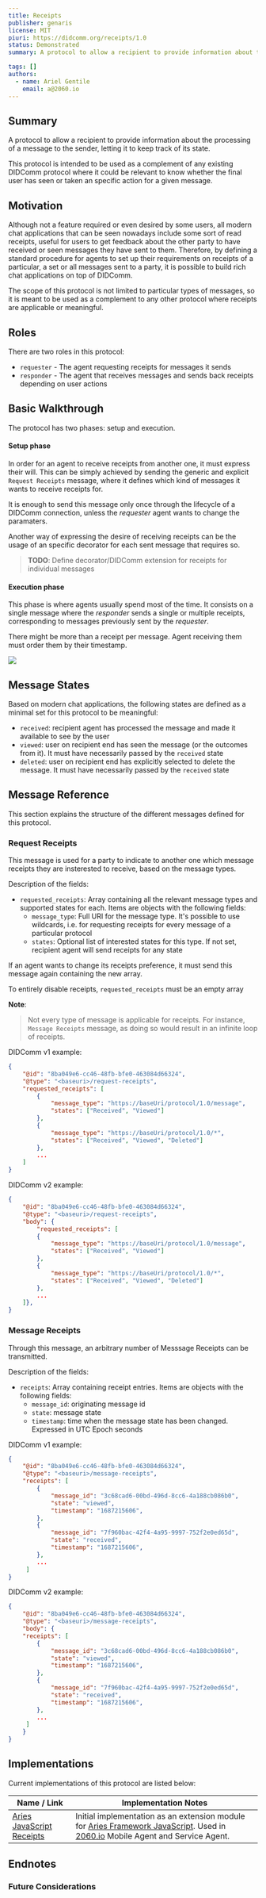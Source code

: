 ```yaml
---
title: Receipts
publisher: genaris
license: MIT
piuri: https://didcomm.org/receipts/1.0
status: Demonstrated
summary: A protocol to allow a recipient to provide information about the processing of a message to the sender, letting it to keep track of its state.

tags: []
authors:
  - name: Ariel Gentile
    email: a@2060.io
---
```


## Summary

A protocol to allow a recipient to provide information about the processing of a message to the sender, letting it to keep track of its state.

This protocol is intended to be used as a complement of any existing DIDComm protocol where it could be relevant to know whether the final user has seen or taken an specific action for a given message.

## Motivation

Although not a feature required or even desired by some users, all modern chat applications that can be seen nowadays include some sort of read receipts, useful for users to get feedback about the other party to have received or seen messages they have sent to them. Therefore, by defining a standard procedure for agents to set up their requirements on receipts of a particular, a set or all messages sent to a party, it is possible to build rich chat applications on top of DIDComm.

The scope of this protocol is not limited to particular types of messages, so it is meant to be used as a complement to any other protocol where receipts are applicable or meaningful.

## Roles

There are two roles in this protocol:

- `requester` - The agent requesting receipts for messages it sends
- `responder` - The agent that receives messages and sends back receipts depending on user actions
 
## Basic Walkthrough

The protocol has two phases: setup and execution.

#### Setup phase

In order for an agent to receive receipts from another one, it must express their will. This can be simply achieved by sending the generic and explicit `Request Receipts` message, where it defines which kind of messages it wants to receive receipts for. 

It is enough to send this message only once through the lifecycle of a DIDComm connection, unless the _requester_ agent wants to change the paramaters.

Another way of expressing the desire of receiving receipts can be the usage of an specific decorator for each sent message that requires so. 

> **TODO**: Define decorator/DIDComm extension for receipts for individual messages

#### Execution phase

This phase is where agents usually spend most of the time. It consists on a single message where the _responder_ sends a single or multiple receipts, corresponding to messages previously sent by the _requester_.

There might be more than a receipt per message. Agent receiving them must order them by their timestamp.

![](receipts-flow.png)
<!--
```plantuml
@startuml
title Message Receipts flow example

participant "Requester" as SA
participant "Responder" as RA
actor "User" as User

SA -> RA: message_id = sendMessage(msg)
RA -> SA: sendReceipt(message_id, "Received")
RA -> User: Notify about \nmessage received
...
User -> RA: Read message
RA -> SA: sendReceipt(message_id, "Viewed")
...
User -> RA: Delete message
RA -> SA: sendReceipt(message_id, "Deleted")


@enduml
```
-->

## Message States

Based on modern chat applications, the following states are defined as a minimal set for this protocol to be meaningful:

- `received`: recipient agent has processed the message and made it available to see by the user
- `viewed`: user on recipient end has seen the message (or the outcomes from it). It must have necessarily passed by the `received` state
- `deleted`: user on recipient end has explicitly selected to delete the message. It must have necessarily passed by the `received` state

## Message Reference

This section explains the structure of the different messages defined for this protocol.

### Request Receipts

This message is used for a party to indicate to another one which message receipts they are insterested to receive, based on the message types.

Description of the fields:

- `requested_receipts`: Array containing all the relevant message types and supported states for each. Items are objects with the following fields:
  - `message_type`: Full URI for the message type. It's possible to use wildcards, i.e. for requesting receipts for every message of a particular protocol
  - `states`: Optional list of interested states for this type. If not set, recipient agent will send receipts for any state

If an agent wants to change its receipts preference, it must send this message again containing the new array. 

To entirely disable receipts, `requested_receipts` must be an empty array

**Note**: 
> Not every type of message is applicable for receipts. For instance, `Message Receipts` message, as doing so would result in an infinite loop of receipts.

DIDComm v1 example:

```json
{
    "@id": "8ba049e6-cc46-48fb-bfe0-463084d66324",
    "@type": "<baseuri>/request-receipts",
    "requested_receipts": [
        {
            "message_type": "https://baseUri/protocol/1.0/message",
            "states": ["Received", "Viewed"]
        },
        {
            "message_type": "https://baseUri/protocol/1.0/*",
            "states": ["Received", "Viewed", "Deleted"]
        },        
        ...
    ]
}
```

DIDComm v2 example:

```json
{
    "@id": "8ba049e6-cc46-48fb-bfe0-463084d66324",
    "@type": "<baseuri>/request-receipts",
    "body": {
        "requested_receipts": [
        {
            "message_type": "https://baseUri/protocol/1.0/message",
            "states": ["Received", "Viewed"]
        },
        {
            "message_type": "https://baseUri/protocol/1.0/*",
            "states": ["Received", "Viewed", "Deleted"]
        },        
        ...
    ]},
}
```


### Message Receipts

Through this message, an arbitrary number of Messsage Receipts can be transmitted. 

Description of the fields:

- `receipts`: Array containing receipt entries. Items are objects with the following fields:
  - `message_id`: originating message id
  - `state`: message state
  - `timestamp`: time when the message state has been changed. Expressed in UTC Epoch seconds

DIDComm v1 example: 

```json
{
    "@id": "8ba049e6-cc46-48fb-bfe0-463084d66324",
    "@type": "<baseuri>/message-receipts",
    "receipts": [ 
        {
            "message_id": "3c68cad6-00bd-496d-8cc6-4a188cb086b0",
            "state": "viewed",
            "timestamp": "1687215606",
        },
        {
            "message_id": "7f960bac-42f4-4a95-9997-752f2e0ed65d",
            "state": "received",
            "timestamp": "1687215606",
        },        
        ...
     ]
}
```

DIDComm v2 example:

```json
{
    "@id": "8ba049e6-cc46-48fb-bfe0-463084d66324",
    "@type": "<baseuri>/message-receipts",
    "body": {
    "receipts": [ 
        {
            "message_id": "3c68cad6-00bd-496d-8cc6-4a188cb086b0",
            "state": "viewed",
            "timestamp": "1687215606",
        },
        {
            "message_id": "7f960bac-42f4-4a95-9997-752f2e0ed65d",
            "state": "received",
            "timestamp": "1687215606",
        },        
        ...
     ]
    }
}
```

## Implementations

Current implementations of this protocol are listed below:

Name / Link | Implementation Notes
--- | --- 
[Aries JavaScript Receipts](https://github.com/2060-io/aries-javascript-receipts) | Initial implementation as an extension module for [Aries Framework JavaScript](https://github.com/hyperledger/aries-framework-javascript). Used in [2060.io](https://2060.io) Mobile Agent and Service Agent.

## Endnotes

### Future Considerations
